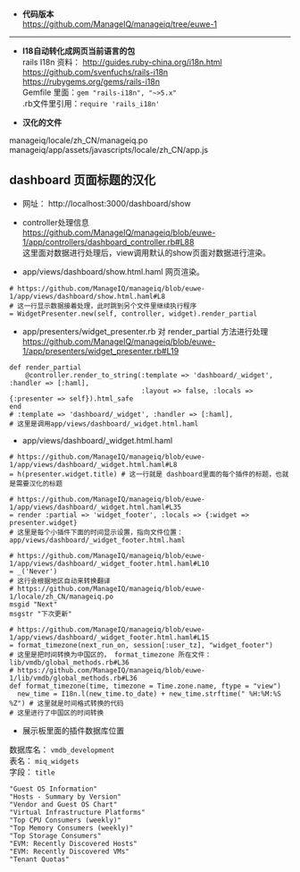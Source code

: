* **代码版本**   
https://github.com/ManageIQ/manageiq/tree/euwe-1       
-----    

* **I18自动转化成网页当前语言的包**         
rails I18n 资料： http://guides.ruby-china.org/i18n.html     
https://github.com/svenfuchs/rails-i18n             
https://rubygems.org/gems/rails-i18n       
Gemfile 里面：`gem "rails-i18n", "~>5.x"`    
.rb文件里引用：`require 'rails_i18n'`          

* **汉化的文件**     

manageiq/locale/zh_CN/manageiq.po       
manageiq/app/assets/javascripts/locale/zh_CN/app.js      


## dashboard 页面标题的汉化      

* 网址： 
http://localhost:3000/dashboard/show     

*  controller处理信息     
https://github.com/ManageIQ/manageiq/blob/euwe-1/app/controllers/dashboard_controller.rb#L88      
这里面对数据进行处理后，view调用默认的show页面对数据进行渲染。      

*  app/views/dashboard/show.html.haml 网页渲染。     

```
# https://github.com/ManageIQ/manageiq/blob/euwe-1/app/views/dashboard/show.html.haml#L8 
# 这一行显示数据接着处理，此时跳到另个文件里继续执行程序
= WidgetPresenter.new(self, controller, widget).render_partial   
```    

*  app/presenters/widget_presenter.rb 对 render_partial 方法进行处理    
https://github.com/ManageIQ/manageiq/blob/euwe-1/app/presenters/widget_presenter.rb#L19      

```
def render_partial
    @controller.render_to_string(:template => 'dashboard/_widget', :handler => [:haml], 
                                 :layout => false, :locals => {:presenter => self}).html_safe
end
# :template => 'dashboard/_widget', :handler => [:haml], 
# 这里是调用app/views/dashboard/_widget.html.haml 
```        

*  app/views/dashboard/_widget.html.haml       

```
# https://github.com/ManageIQ/manageiq/blob/euwe-1/app/views/dashboard/_widget.html.haml#L8   
= h(presenter.widget.title) # 这一行就是 dashboard里面的每个插件的标题，也就是需要汉化的标题    

# https://github.com/ManageIQ/manageiq/blob/euwe-1/app/views/dashboard/_widget.html.haml#L35 
= render :partial => 'widget_footer', :locals => {:widget => presenter.widget}
# 这里是每个小插件下面的时间显示设置，指向文件位置： app/views/dashboard/_widget_footer.html.haml   

# https://github.com/ManageIQ/manageiq/blob/euwe-1/app/views/dashboard/_widget_footer.html.haml#L10
= _('Never')
# 这行会根据地区自动来转换翻译
# https://github.com/ManageIQ/manageiq/blob/euwe-1/locale/zh_CN/manageiq.po
msgid "Next"
msgstr "下次更新"

# https://github.com/ManageIQ/manageiq/blob/euwe-1/app/views/dashboard/_widget_footer.html.haml#L15
= format_timezone(next_run_on, session[:user_tz], "widget_footer")
# 这里是把时间转换为中国区的， format_timezone 所在文件：lib/vmdb/global_methods.rb#L36
# https://github.com/ManageIQ/manageiq/blob/euwe-1/lib/vmdb/global_methods.rb#L36
def format_timezone(time, timezone = Time.zone.name, ftype = "view")
  new_time = I18n.l(new_time.to_date) + new_time.strftime(" %H:%M:%S %Z") # 这里就是时间格式转换的代码
# 这里进行了中国区的时间转换

```    

* 展示板里面的插件数据库位置     

数据库名： `vmdb_development`       
表名： `miq_widgets`      
字段： `title`    
```
"Guest OS Information"
"Hosts - Summary by Version"
"Vendor and Guest OS Chart"
"Virtual Infrastructure Platforms"
"Top CPU Consumers (weekly)"
"Top Memory Consumers (weekly)"
"Top Storage Consumers"
"EVM: Recently Discovered Hosts"
"EVM: Recently Discovered VMs"
"Tenant Quotas"
```